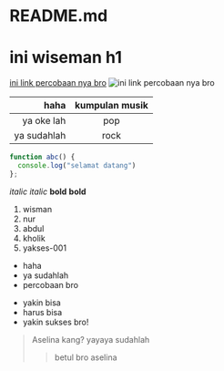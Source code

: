 # README.md

ini wiseman h1
===========

[ini link percobaan nya bro](https://wismannurassalaf.com)
![ini link percobaan nya bro](https://avatars1.githubusercontent.com/u/18133?s=400&v=4)


|haha|kumpulan musik|
|------:|:-------:|
|ya oke lah|pop|
|ya sudahlah|rock|

```js
function abc() {
  console.log("selamat datang")
};
```

*italic*  _italic_
**bold** __bold__

1. wisman
2. nur 
3. abdul
8. kholik
14. yakses-001

* haha
* ya sudahlah
* percobaan bro
- yakin bisa
- harus bisa
- yakin sukses bro!

> Aselina kang? yayaya sudahlah
>> betul bro aselina


